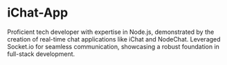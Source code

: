 # iChat-App
Proficient tech developer with expertise in Node.js, demonstrated by the creation of real-time chat applications like iChat and NodeChat. Leveraged Socket.io for seamless communication, showcasing a robust foundation in full-stack development.
